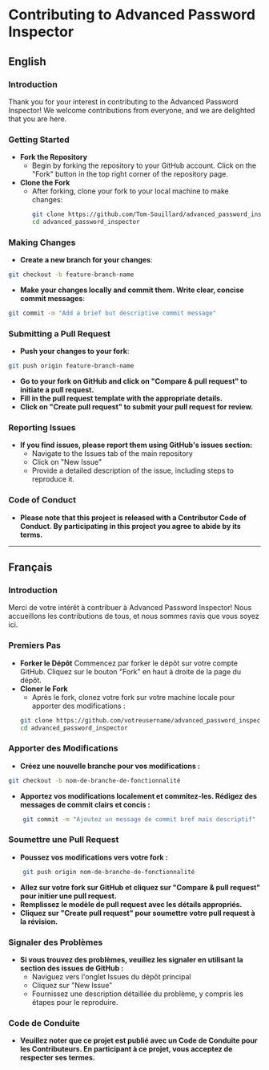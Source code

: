 # Contributing to Advanced Password Inspector

## English

### Introduction
Thank you for your interest in contributing to the Advanced Password Inspector! We welcome contributions from everyone, and we are delighted that you are here.

### Getting Started
- **Fork the Repository**
  - Begin by forking the repository to your GitHub account. Click on the "Fork" button in the top right corner of the repository page.
- **Clone the Fork**
  - After forking, clone your fork to your local machine to make changes:
    ```bash
    git clone https://github.com/Tom-Souillard/advanced_password_inspector.git
    cd advanced_password_inspector
    ```

### Making Changes
- **Create a new branch for your changes**:
```bash
git checkout -b feature-branch-name
```
- **Make your changes locally and commit them. Write clear, concise commit messages**:
```bash
git commit -m "Add a brief but descriptive commit message"
```

### Submitting a Pull Request

- **Push your changes to your fork**:
```bash
git push origin feature-branch-name
```
- **Go to your fork on GitHub and click on "Compare & pull request" to initiate a pull request.**
- **Fill in the pull request template with the appropriate details.**
- **Click on "Create pull request" to submit your pull request for review.**

### Reporting Issues

- **If you find issues, please report them using GitHub's issues section:**
  - Navigate to the Issues tab of the main repository
  - Click on "New Issue"
  - Provide a detailed description of the issue, including steps to reproduce it.

### Code of Conduct

- **Please note that this project is released with a Contributor Code of Conduct. By participating in this project you agree to abide by its terms.**

______________________________________________
## Français

### Introduction
Merci de votre intérêt à contribuer à Advanced Password Inspector! Nous accueillons les contributions de tous, et nous sommes ravis que vous soyez ici.

### Premiers Pas

- **Forker le Dépôt**
        Commencez par forker le dépôt sur votre compte GitHub. Cliquez sur le bouton "Fork" en haut à droite de la page du dépôt.
- **Cloner le Fork**
  - Après le fork, clonez votre fork sur votre machine locale pour apporter des modifications :
  ```bash
  git clone https://github.com/votreusername/advanced_password_inspector.git
  cd advanced_password_inspector
  ```
  
### Apporter des Modifications

- **Créez une nouvelle branche pour vos modifications :**
```bash
git checkout -b nom-de-branche-de-fonctionnalité
```

- **Apportez vos modifications localement et commitez-les. Rédigez des messages de commit clairs et concis :**
```bash
    git commit -m "Ajoutez un message de commit bref mais descriptif"
```

### Soumettre une Pull Request

- **Poussez vos modifications vers votre fork :**
```bash
    git push origin nom-de-branche-de-fonctionnalité
```

- **Allez sur votre fork sur GitHub et cliquez sur "Compare & pull request" pour initier une pull request.**
- **Remplissez le modèle de pull request avec les détails appropriés.**
- **Cliquez sur "Create pull request" pour soumettre votre pull request à la révision.**

### Signaler des Problèmes

- **Si vous trouvez des problèmes, veuillez les signaler en utilisant la section des issues de GitHub :**
  - Naviguez vers l'onglet Issues du dépôt principal
  - Cliquez sur "New Issue"
  - Fournissez une description détaillée du problème, y compris les étapes pour le reproduire.

### Code de Conduite
- **Veuillez noter que ce projet est publié avec un Code de Conduite pour les Contributeurs. En participant à ce projet, vous acceptez de respecter ses termes.**

